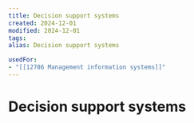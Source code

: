 ```yaml
---
title: Decision support systems
created: 2024-12-01
modified: 2024-12-01
tags: 
alias: Decision support systems

usedFor:
- "[[12786 Management information systems]]"
---
```

# Decision support systems
